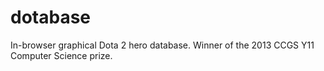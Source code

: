 # dotabase
In-browser graphical Dota 2 hero database. Winner of the 2013 CCGS Y11 Computer Science prize.
